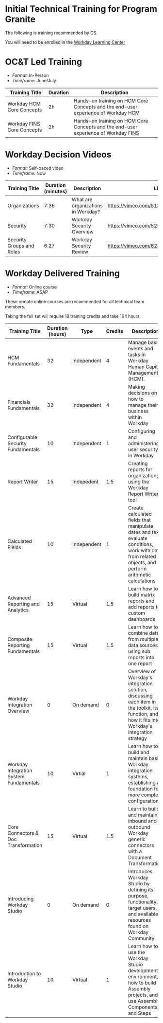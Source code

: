 # Initial Technical Training for Program Granite

The following is training recommended by CS.

You will need to be enrolled in the [Workday Learning Center](https://wd5.myworkday.com/workday/d/inst/1$17815/17815$2063.htmld)

# OC&T Led Training

- *Format:* In-Person
- *Timeframe:* June/July

| Training Title | Duration | Description | 
| --- | --- | --- |
| Workday HCM Core Concepts | 2h | Hands-on training on HCM Core Concepts and the end-user experience of Workday HCM |
| Workday FINS Core Concepts| 2h | Hands-on training on HCM Core Concepts and the end-user experience of Workday FINS |

# Workday Decision Videos

- *Format:* Self-paced video
- *Timeframe:* Now

| Training Title | Duration (minutes) | Description | Link |
| --- | --- | --- | --- |
| Organizations | 7:36 | What are organizations in Workday? | https://vimeo.com/513579452/053ea122f7 |
| Security | 7:30 | Workday Security Overview | https://vimeo.com/525240022/c10c12f817 |
| Security Groups and Roles | 6:27 | Workday Security Review | https://vimeo.com/623795418/2e438a7cf7 |

# Workday Delivered Training

- *Format:* Online course
- *Timeframe:* ASAP

These remote online courses are recommended for all technical team members. 

Taking the full set will require 18 training credits and take 164 hours. 

| Training Title | Duration (hours) | Type | Credits | Description | Link |
| --- | --- | --- | --- | -------- | --- |
| HCM Fundamentals | 32 | Independent | 4 | Manage basic events and tasks in Workday Human Capital Management (HCM). | https://wd5.myworkday.com/workday/learning/course/1f0e3583cb5b0168b4b0a3b55e25bca1 |
| Financials Fundamentals | 32 | Independent | 4 | Making decisions on how to manage their business within Workday | https://wd5.myworkday.com/workday/learning/course/1f0e3583cb5b010c23dde6b35e25aca1 |
| Configurable Security Fundamentals | 10 | Independent | 1 | Configuring and administering user security in Workday | https://wd5.myworkday.com/workday/learning/course/749c357cd05a01fb7c5136b35e255790 |
| Report Writer | 15 | Indepedent | 1.5 | Creating reports for organizations using the Workday Report Writer tool | https://wd5.myworkday.com/workday/learning/course/f12c9e779bf201fef0facf460d02ff94 |
| Calculated Fields | 10 | Independent | 1 | Create calculated fields that manipulate dates and text, evaluate conditions, work with data from related objects, and perform arithmetic calculations | https://wd5.myworkday.com/workday/learning/course/1f0e3583cb5b012b915823995e2579a1 | 
| Advanced Reporting and Analytics | 15 | Virtual  | 1.5 | Learn how to build matrix reports and add reports to custom dashboards | https://wd5.myworkday.com/workday/learning/course/f12c9e779bf20154fb427f350d02b394 |
| Composite Reporting Fundamentals | 15 | Virtual | 1.5 | Learn how to combine data from multiple data sources using sub reports into one report | https://wd5.myworkday.com/workday/learning/course/94edf5058c3f01396e5be9b45e25f196 |
| Workday Integration Overview | 0 | On demand | 0 |  Overview of Workday's integration solution, discussing each item in the toolkit, its function, and how it fits into Workday's integration strategy | https://community.workday.com/node/43916 | 
| Workday Integration System Fundamentals | 10 | Virtial  | 1 | Learn how to build and maintain basic Workday integration systems, establishing a foundation for more complex configuration | https://wd5.myworkday.com/workday/learning/course/f12c9e779bf201a87889fb4b0d022d95 |
| Core Connectors & Doc Transformation | 15 | Virtual  | 1.5 |  Learn to build and maintain inbound and outbound Workday generic connectors with a Document Transformation | https://wd5.myworkday.com/workday/learning/course/f324b173ec6001fdb7b69db05e25e68e |
| Introducing Workday Studio | 0 | On demand  | 0 | Introduces Workday Studio by defining its purpose, functionality, target users, and available resources found on Workday Community. | https://community.workday.com/node/785522 |
| Introduction to Workday Studio | 10 | Virtual | 1 |Learn how to use the Workday Studio development environment, how to build Assembly projects, and use Assembly Components and Steps |  https://wd5.myworkday.com/workday/learning/course/f324b173ec6001d9ec7d92b55e25f28e |


